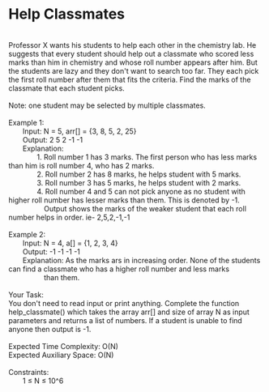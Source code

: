 <h1>Help Classmates</h1>
<p><br>
Professor X wants his students to help each other in the chemistry lab. He suggests that every student should help out a classmate who scored less marks than him in chemistry and whose roll number appears after him. But the students are lazy and they don't want to search too far. They each pick the first roll number after them that fits the criteria. Find the marks of the classmate that each student picks.<br>
<br>
Note: one student may be selected by multiple classmates.<br>
<br>
Example 1:<br>
&emsp;&emsp;Input: N = 5, arr[] = {3, 8, 5, 2, 25}<br>
&emsp;&emsp;Output: 2 5 2 -1 -1<br>
&emsp;&emsp;Explanation: <br>
&emsp;&emsp;&emsp;&emsp;1. Roll number 1 has 3 marks. The first person who has less marks than him is roll number 4, who has 2 marks.<br>
&emsp;&emsp;&emsp;&emsp;2. Roll number 2 has 8 marks, he helps student with 5 marks.<br>
&emsp;&emsp;&emsp;&emsp;3. Roll number 3 has 5 marks, he helps student with 2 marks.<br>
&emsp;&emsp;&emsp;&emsp;4. Roll number 4 and 5 can not pick anyone as no student with higher roll number has lesser marks than them. This is denoted by -1.<br> 
&emsp;&emsp;&emsp;&emsp;&emsp;Output shows the marks of the weaker student that each roll number helps in order. ie- 2,5,2,-1,-1<br>
<br>
Example 2:<br>
&emsp;&emsp;Input: N = 4, a[] = {1, 2, 3, 4}<br>
&emsp;&emsp;Output: -1 -1 -1 -1 <br>
&emsp;&emsp;Explanation: As the marks ars in increasing order. None of the students can find a classmate who has a higher roll number and less marks<br> 
&emsp;&emsp;&emsp;&emsp;&emsp;than them.<br>
<br>
Your Task:<br>  
You don't need to read input or print anything. Complete the function help_classmate() which takes the array arr[] and size of array N as input parameters and returns a list of numbers. If a student is unable to find anyone then output is -1.<br>
<br>
Expected Time Complexity: O(N)<br>
Expected Auxiliary Space: O(N)<br>
<br>
Constraints:<br>
&emsp;&emsp;1 ≤ N ≤ 10^6<br>
<br></p>
